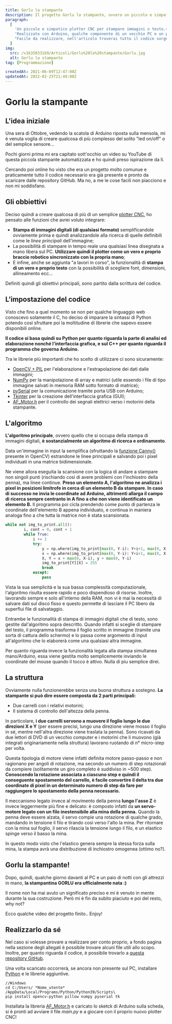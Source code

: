 ```yaml
---
title: Gorlu la stampante
description: Il progetto Gorlu la stampante, ovvero un piccolo e simpatico plotter CNC costruito con Arduino e programmato in Python. Come è nato il progetto, l'algoritmo che ne regola il movimento e analizza le immagini, i motori-stepper che muovo i carrelli, e documenti utili per realizzarlo da sé.
paragraph:
  [
    'Un piccolo e simpatico plotter CNC per stampare immagini o testo.<br>',
    'Realizzato con Arduino, qualche componente di un vecchio PC e un paio di tavole di legno, questo piccolo plotter <b>è stato in grado di sorprendere anche me della sua precisione nel disegno.</b>',
    "Facile da realizzare, nell'articolo troverai tutto il codice sorgente (Python e C++) e molti altri documenti utili per realizzarlo da sé.",
  ]
img:
  src: /v1635033169/Articoli/Gorlu%20la%20stampante/Gorlu.jpg
  alt: Gorlu la stampante
tag: [Programmazione]

createdAt: 2021-06-09T12:47:00Z
updatedAt: 2022-02-25T21:49:00Z
---
```


# Gorlu la stampante

<CMedia :s="img.src" :a="img.src"></CMedia>

## L'idea iniziale

Una sera di Ottobre, vedendo la scatola di Arduino riposta sulla mensola, mi è venuta voglia di creare qualcosa di più complesso del solito "led on/off" o del semplice sensore...

Pochi giorni prima mi era capitato sott'occhio un video su YouTube di questa piccola stampante automatizzata e ho quindi preso ispirazione da lì.

Cercando poi online ho visto che era un progetto molto comunue e praticamente tutto il codice necessario era già presente e pronto da scaricare dalle repository GitHub. Ma no, a me le cose facili non piacciono e non mi soddisfano.

## Gli obbiettivi

Deciso quindi a creare qualcosa di più di un semplice [plotter CNC](https://it.wikipedia.org/wiki/Macchina_a_controllo_numerico), ho pensato alle funzioni che avrei voluto integrare:

- **Stampa di immagini digitali (di qualsiasi formato)** semplificandole ovviamente prima e quindi analizzandole alla ricerca di quelle definibili come le _linee principali_ dell'immagine;
- La possibilità di stampare in tempo reale una qualsiasi linea disegnata a mano libera sul PC. **Utilizzare quindi il plotter come un vero e proprio braccio robotico sincronizzato con la propria mano**;
- E infine, anche se aggiunta "a lavori in corso", la funzionalità di **stampa di un vero e proprio testo** con la possibilità di scegliere font, dimensioni, allineamento ecc...

Definiti quindi gli obiettivi principali, sono partito dalla scrittura del codice.

## L’impostazione del codice

Visto che fino a quel momento se non per qualche linguaggio web conoscevo solamente il C, ho deciso di imparare la sintassi di Python potendo così sfruttare poi la moltitudine di librerie che sapevo essere disponibili online.

**Il codice si basa quindi su Python per quanto riguarda la parte di analisi ed elaborazione nonché l'interfaccia grafica, e sul C++ per quanto riguarda il programma che governa Arduino.**

<CMedia s="/v1637023033/Articoli/Gorlu%20la%20stampante/Logo_py_c.png" c="Loghi di Python e C++"></CMedia>

Tra le librerie più importanti che ho scelto di utilizzare ci sono sicuramente:

- [OpenCV + PIL](https://opencv.org/) per l'elaborazione e l'estrapolazione dei dati dalle immagini;
- [NumPy](https://numpy.org/) per la manipolazione di array e matrici (utile essendo i file di tipo immagine salvati in memoria RAM sotto formato di matrice);
- [pySerial](https://pythonhosted.org/pyserial/) per la comunicazione tramite porta USB con Arduino;
- [Tkinter](https://tkdocs.com/) per la creazione dell'interfaccia grafica (GUI);
- [AF_Motor.h](https://learn.adafruit.com/adafruit-motor-shield/library-install) per il controllo dei segnali elettrici verso i motorini della stampante.

## L'algoritmo

**L'algoritmo principale**, ovvero quello che si occupa della stampa di immagini digitali, **è sostanzialmente un algoritmo di ricerca e ordinamento**.

Data un'immagine in input la semplifica (sfruttando la [funzione Canny()](https://it.wikipedia.org/wiki/Algoritmo_di_Canny) presente in OpenCV) estrandone le linee principali e salvando poi i pixel individuati in una matrice bidimensionale.

<CMedia s="/v1637024651/Articoli/Gorlu%20la%20stampante/Canny.png" c="Un esempio di utilizzo dell'algoritmo Canny"></CMedia>

Ne viene allora eseguita la scansione con la logica di andare a stampare non singoli punti (rischiando così di avere problemi con l'inchiostro della penna), ma linee continue. **Preso un elemento A, l'algoritmo ne analizza i pixel in posizioni limitrofe in cerca di un elemento B da stampare. In caso di successo ne invia le coordinate ad Arduino, altrimenti allarga il campo di ricerca sempre centranto in A fino a che non viene identificato un elemento B.** Il programma poi cicla prendendo come punto di partenza le coordinate dell'elemento B appena individuato, e continua in maniera analoga fino a che tutta la matrice non è stata scansionata.

<CMedia s="/v1632851575/Articoli/Gorlu%20la%20stampante/Algoritmo_di_ricerca_1.png" c="Simulazione grafica dell'algoritmo di ricerca"></CMedia>

```python
while not img_to_print.all():
        i, cont = 0, cont + 1
        while True:
            i += 1
            try:
                y = np.where(img_to_print[max(0, Y-i): Y+i+1, max(0, X-i): X+i+1] == 0)[0][0]
                x = np.where(img_to_print[max(0, Y-i): Y+i+1, max(0, X-i): X+i+1] == 0)[1][0]
                X, Y = x + max(0, X-i), y + max(0, Y-i)
                img_to_print[Y][X] = 255
                break
            except:
                pass
```

<!-- <CMedia s="/v1632851575/Articoli/Gorlu%20la%20stampante/Algoritmo_di_ricerca_2.png" c="Uno screen dell'algoritmo di ricerca"></CMedia> -->

Vista la sua semplicità e la sua bassa complessità computazionale, l'algoritmo risulta essere rapido e poco dispendioso di risorse. Inoltre, lavorando sempre e solo all'interno della RAM, non vi è mai la necessità di salvare dati sul disco fisso e questo permette di lasciare il PC libero da superflui file di salvataggio.

Entrambe le funzionalità di stampa di immagini digitali che di testo, sono gestite dal'algoritmo sopra descritto. Quando infatti si sceglie di stampare del testo, il programma trasforma il foglio scritto in immagine (tramite una sorta di cattura dello schermo) e lo passa come argomento di input all'algoritmo che lo elaborerà come una qualsiasi altra immagine.

Per quanto riguarda invece la funzionalità legata alla stampa simultanea mano/Arduino, essa viene gestita molto semplicemente inviando le coordinate del mouse quando il tocco è attivo. Nulla di piu semplice direi.

## La struttura

Ovviamente nulla funzionerebbe senza una buona struttura a sostegno. **La stampante si può dire essere composta da 2 parti principali:**

- Due carrelli con i relativi motorini;
- Il sistema di controllo dell'altezza della penna.

In particolare, **i due carrelli servono a muovere il foglio lungo le due direzioni X e Y** (per essere precisi, lungo una direzione viene mosso il foglio in sé, mentre nell'altra direzione viene traslata la penna). Sono ricavati da due lettori di DVD di un vecchio computer e i motorini che li muovono (già integrati originariamente nella struttura) lavorano ruotando di n° micro-step per volta.

Questa tipologia di motore viene infatti definita motore passo-passo e non ragionano per angoli di rotazione, ma secondo un numero di step rotazionali da compiere (solitamente un giro completo è suddiviso in ~500 step). **Conoscendo la rotazione associata a ciascuno step e quindi il conseguente spostamento del carrello, è facile convertire il delta tra due coordinate di pixel in un determinato numero di step da fare per raggiungere lo spostamento della penna necessario.**

<CMedia s="https://res.cloudinary.com/bocchio/video/upload/v1632851317/Articoli/Gorlu%20la%20stampante/Movimento_carrelli.mp4" c="Scorrimento dei due carrelli" type="video"></CMedia>

Il meccanismo legato invece al movimento della penna **lungo l'asse Z** è invece leggermente più fine e delicato: è composto infatti da **un servo-motore legato con un filo inestensibile alla mina della penna.** Quando la penna deve essere alzata, il servo compie una rotazione di qualche grado, mandando in tensione il filo e tirando così verso l'alto la mina. Per ritornare con la mina sul foglio, il servo rilascia la tensione lungo il filo, e un elastico spinge verso il basso la mina.

<CMedia s="https://res.cloudinary.com/bocchio/video/upload/v1632851576/Articoli/Gorlu%20la%20stampante/Movimento_penna.mp4" c="Il meccanismo per alzare e abbasare la penna" type="video"></CMedia>

In questo modo visto che l'elastico genera sempre la stessa forza sulla mina, la stampa avrà una distribuzione di inchiostro omogenea (ottimo no?).

## Gorlu la stampante!

Dopo, quindi, qualche giorno davanti al PC e un paio di notti con gli attrezzi in mano, **la stampantina GORLU era ufficialmente nata :)**

Il nome non ha mai avuto un significato preciso e mi è venuto in mente durante la sua costruzione. Però mi è fin da subito piaciuto e poi del resto, why not?

Ecco qualche video del progetto finito.. Enjoy!

<CMedia s="https://www.youtube.com/embed/qBS6WiSzQmI" c="Stampa di Pikachu" type="iframe"></CMedia>

## Realizzarlo da sé

Nel caso si volesse provare a realizzare per conto proprio, a fondo pagina nella sezione degli allegati è possibile trovare alcuni file utili allo scopo. Inoltre, per quanto riguarda il codice, è possibile trovarlo a [questa repository GitHub](https://github.com/Bocchio01/Arduino_CNC_plotter).

Una volta scaricato occorrerà, se ancora non presente sul PC, installare [Python](https://www.python.org/downloads/) e le librerie aggiuntive.

```shell
//Windows
cd C:/Users/ *Nome_utente* /AppData/Local/Programs/Python/Python39/Scripts\
pip install opencv-python pillow numpy pyserial tk
```

Installata la libreria [AF_Motor.h](https://learn.adafruit.com/adafruit-motor-shield/library-install) e caricato lo sketck di Arduino sulla scheda, si è pronti ad avviare il file _main.py_ e a giocare con il proprio nuovo plotter CNC!
